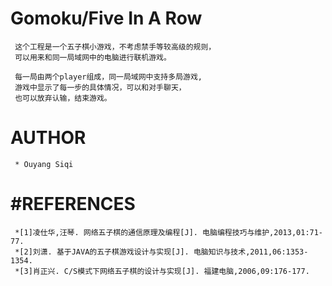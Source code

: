 Gomoku/Five In A Row
=============

     这个工程是一个五子棋小游戏，不考虑禁手等较高级的规则，
	 可以用来和同一局域网中的电脑进行联机游戏。
	 
	 每一局由两个player组成，同一局域网中支持多局游戏,
	 游戏中显示了每一步的具体情况，可以和对手聊天，
	 也可以放弃认输，结束游戏。

	 
AUTHOR
=============
     * Ouyang Siqi


#REFERENCES
=============
     *[1]凌仕华,汪琴. 网络五子棋的通信原理及编程[J]. 电脑编程技巧与维护,2013,01:71-77.
     *[2]刘潇. 基于JAVA的五子棋游戏设计与实现[J]. 电脑知识与技术,2011,06:1353-1354.
     *[3]肖正兴. C/S模式下网络五子棋的设计与实现[J]. 福建电脑,2006,09:176-177.
	 
